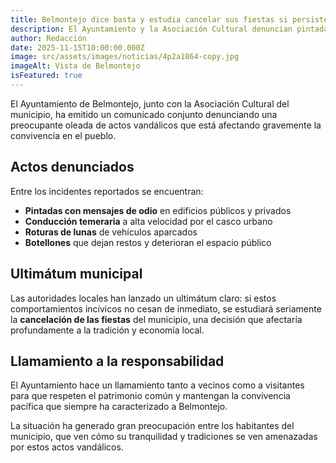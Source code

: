 ```yaml
---
title: Belmontejo dice basta y estudia cancelar sus fiestas si persiste la oleada de actos vandálicos
description: El Ayuntamiento y la Asociación Cultural denuncian pintadas de odio, conducción temeraria por el casco urbano, roturas de lunas de vehículos y botellones. Si estos actos no cesan, podrían cancelar las fiestas del municipio.
author: Redacción
date: 2025-11-15T10:00:00.000Z
image: src/assets/images/noticias/4p2a1864-copy.jpg
imageAlt: Vista de Belmontejo
isFeatured: true
---
```


El Ayuntamiento de Belmontejo, junto con la Asociación Cultural del municipio, ha emitido un comunicado conjunto denunciando una preocupante oleada de actos vandálicos que está afectando gravemente la convivencia en el pueblo.

## Actos denunciados

Entre los incidentes reportados se encuentran:

- **Pintadas con mensajes de odio** en edificios públicos y privados
- **Conducción temeraria** a alta velocidad por el casco urbano
- **Roturas de lunas** de vehículos aparcados
- **Botellones** que dejan restos y deterioran el espacio público

## Ultimátum municipal

Las autoridades locales han lanzado un ultimátum claro: si estos comportamientos incívicos no cesan de inmediato, se estudiará seriamente la **cancelación de las fiestas** del municipio, una decisión que afectaría profundamente a la tradición y economía local.

## Llamamiento a la responsabilidad

El Ayuntamiento hace un llamamiento tanto a vecinos como a visitantes para que respeten el patrimonio común y mantengan la convivencia pacífica que siempre ha caracterizado a Belmontejo.

La situación ha generado gran preocupación entre los habitantes del municipio, que ven cómo su tranquilidad y tradiciones se ven amenazadas por estos actos vandálicos.
